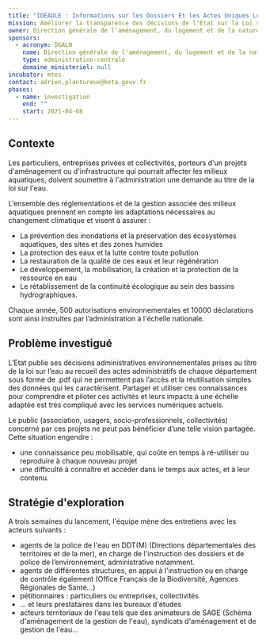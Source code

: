 ```yaml
---
title: "IDEAULE : Informations sur les Dossiers Et les Actes Uniques Loi sur l’Eau"
mission: Améliorer la transparence des décisions de l'État sur la Loi sur l'Eau
owner: Direction générale de l'aménagement, du logement et de la nature (DGALN)
sponsors:
  - acronym: DGALN
    name: Direction générale de l'aménagement, du logement et de la nature (DGALN)
    type: administration-centrale
    domaine_ministeriel: null
incubator: mtes
contact: adrien.plantureux@beta.gouv.fr
phases:
  - name: investigation
    end: ""
    start: 2021-04-08
---
```



## Contexte

Les particuliers, entreprises privées et collectivités, porteurs d'un projets d'aménagement ou d'infrastructure qui pourrait affecter les milieux aquatiques, doivent soumettre à l'administration une demande au titre de la loi sur l'eau.

L'ensemble des réglementations et de la gestion associée des milieux aquatiques prennent en compte les adaptations nécessaires au changement climatique et visent à assurer :

* La prévention des inondations et la préservation des écosystèmes aquatiques, des sites et des zones humides
* La protection des eaux et la lutte contre toute pollution
* La restauration de la qualité de ces eaux et leur régénération
* Le développement, la mobilisation, la création et la protection de la ressource en eau
* Le rétablissement de la continuité écologique au sein des bassins hydrographiques.

Chaque année, 500 autorisations environnementales et 10000 déclarations sont ainsi instruites par l’administration à l'échelle nationale.



## Problème investigué

L’Etat publie ses décisions administratives environnementales prises au titre de la loi sur l’eau au recueil des actes administratifs de chaque département sous forme de .pdf qui ne permettent pas l’accès et la réutilisation simples des données qui les caractérisent. Partager et utiliser ces connaissances pour comprendre et piloter ces activités et leurs impacts à une échelle adaptée est très compliqué avec les services numériques actuels.

Le public (association, usagers, socio-professionnels, collectivités) concerné par ces projets ne peut pas bénéficier d’une telle vision partagée. Cette situation engendre : 

* une connaissance peu mobilisable, qui coûte en temps à ré-utiliser ou reproduire à chaque nouveau projet 
* une difficulté à connaître et accéder dans le temps aux actes, et à leur contenu.



## Stratégie d'exploration

A trois semaines du lancement, l'équipe mène des entretiens avec les acteurs suivants :

* agents de la police de l'eau en DDT(M) (Directions départementales des territoires et de la mer), en charge de l'instruction des dossiers et de police de l’environnement, administrative notamment.
* agents de différentes structures, en appui à l'instruction ou en charge de contrôle également (Office Français de la Biodiversité, Agences Régionales de Santé...)
* pétitionnaires : particuliers ou entreprises, collectivités
* ... et leurs prestataires dans les bureaux d'études
* acteurs territoriaux de l'eau tels que des animateurs de SAGE (Schéma d'aménagement de la gestion de l'eau), syndicats d'aménagement et de gestion de l'eau...